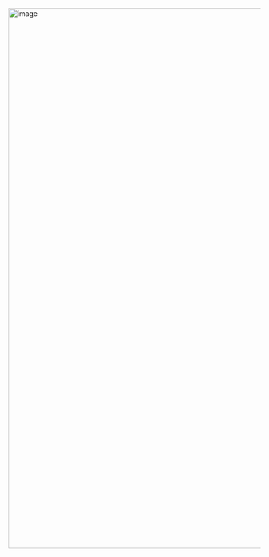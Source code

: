 <img width="1920" height="1080" alt="image" src="https://github.com/user-attachments/assets/a7b7dca4-3b39-4dbb-9cb7-1d94bee22023" />

